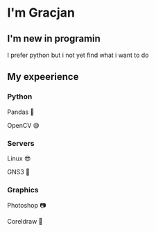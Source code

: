 # I'm Gracjan

## I'm new in programin

I prefer python but i not yet find what i want to do 

## My expeerience

### Python

Pandas 🐼

OpenCV 😅

### Servers

Linux 😎

GNS3 🦎

### Graphics

Photoshop 📷

Coreldraw 🎨



